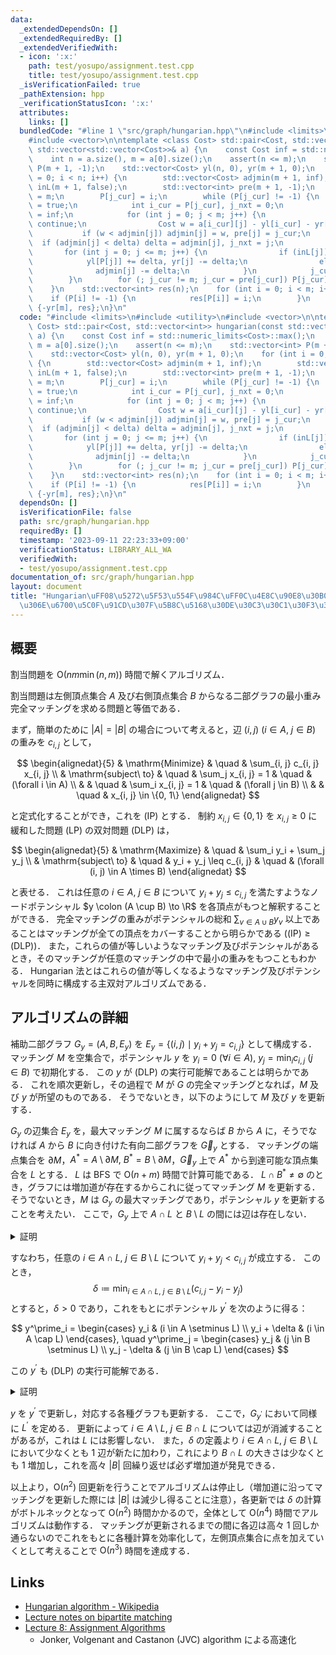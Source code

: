 ```yaml
---
data:
  _extendedDependsOn: []
  _extendedRequiredBy: []
  _extendedVerifiedWith:
  - icon: ':x:'
    path: test/yosupo/assignment.test.cpp
    title: test/yosupo/assignment.test.cpp
  _isVerificationFailed: true
  _pathExtension: hpp
  _verificationStatusIcon: ':x:'
  attributes:
    links: []
  bundledCode: "#line 1 \"src/graph/hungarian.hpp\"\n#include <limits>\n#include <utility>\n\
    #include <vector>\n\ntemplate <class Cost> std::pair<Cost, std::vector<int>> hungarian(const\
    \ std::vector<std::vector<Cost>>& a) {\n    const Cost inf = std::numeric_limits<Cost>::max();\n\
    \    int n = a.size(), m = a[0].size();\n    assert(n <= m);\n    std::vector<int>\
    \ P(m + 1, -1);\n    std::vector<Cost> yl(n, 0), yr(m + 1, 0);\n    for (int i\
    \ = 0; i < n; i++) {\n        std::vector<Cost> adjmin(m + 1, inf);\n        std::vector<bool>\
    \ inL(m + 1, false);\n        std::vector<int> pre(m + 1, -1);\n        int j_cur\
    \ = m;\n        P[j_cur] = i;\n        while (P[j_cur] != -1) {\n            inL[j_cur]\
    \ = true;\n            int i_cur = P[j_cur], j_nxt = 0;\n            Cost delta\
    \ = inf;\n            for (int j = 0; j < m; j++) {\n                if (inL[j])\
    \ continue;\n                Cost w = a[i_cur][j] - yl[i_cur] - yr[j];\n     \
    \           if (w < adjmin[j]) adjmin[j] = w, pre[j] = j_cur;\n              \
    \  if (adjmin[j] < delta) delta = adjmin[j], j_nxt = j;\n            }\n     \
    \       for (int j = 0; j <= m; j++) {\n                if (inL[j])\n        \
    \            yl[P[j]] += delta, yr[j] -= delta;\n                else\n      \
    \              adjmin[j] -= delta;\n            }\n            j_cur = j_nxt;\n\
    \        }\n        for (; j_cur != m; j_cur = pre[j_cur]) P[j_cur] = P[pre[j_cur]];\n\
    \    }\n    std::vector<int> res(n);\n    for (int i = 0; i < m; i++) {\n    \
    \    if (P[i] != -1) {\n            res[P[i]] = i;\n        }\n    }\n    return\
    \ {-yr[m], res};\n}\n"
  code: "#include <limits>\n#include <utility>\n#include <vector>\n\ntemplate <class\
    \ Cost> std::pair<Cost, std::vector<int>> hungarian(const std::vector<std::vector<Cost>>&\
    \ a) {\n    const Cost inf = std::numeric_limits<Cost>::max();\n    int n = a.size(),\
    \ m = a[0].size();\n    assert(n <= m);\n    std::vector<int> P(m + 1, -1);\n\
    \    std::vector<Cost> yl(n, 0), yr(m + 1, 0);\n    for (int i = 0; i < n; i++)\
    \ {\n        std::vector<Cost> adjmin(m + 1, inf);\n        std::vector<bool>\
    \ inL(m + 1, false);\n        std::vector<int> pre(m + 1, -1);\n        int j_cur\
    \ = m;\n        P[j_cur] = i;\n        while (P[j_cur] != -1) {\n            inL[j_cur]\
    \ = true;\n            int i_cur = P[j_cur], j_nxt = 0;\n            Cost delta\
    \ = inf;\n            for (int j = 0; j < m; j++) {\n                if (inL[j])\
    \ continue;\n                Cost w = a[i_cur][j] - yl[i_cur] - yr[j];\n     \
    \           if (w < adjmin[j]) adjmin[j] = w, pre[j] = j_cur;\n              \
    \  if (adjmin[j] < delta) delta = adjmin[j], j_nxt = j;\n            }\n     \
    \       for (int j = 0; j <= m; j++) {\n                if (inL[j])\n        \
    \            yl[P[j]] += delta, yr[j] -= delta;\n                else\n      \
    \              adjmin[j] -= delta;\n            }\n            j_cur = j_nxt;\n\
    \        }\n        for (; j_cur != m; j_cur = pre[j_cur]) P[j_cur] = P[pre[j_cur]];\n\
    \    }\n    std::vector<int> res(n);\n    for (int i = 0; i < m; i++) {\n    \
    \    if (P[i] != -1) {\n            res[P[i]] = i;\n        }\n    }\n    return\
    \ {-yr[m], res};\n}\n"
  dependsOn: []
  isVerificationFile: false
  path: src/graph/hungarian.hpp
  requiredBy: []
  timestamp: '2023-09-11 22:23:33+09:00'
  verificationStatus: LIBRARY_ALL_WA
  verifiedWith:
  - test/yosupo/assignment.test.cpp
documentation_of: src/graph/hungarian.hpp
layout: document
title: "Hungarian\uFF08\u5272\u5F53\u554F\u984C\uFF0C\u4E8C\u90E8\u30B0\u30E9\u30D5\
  \u306E\u6700\u5C0F\u91CD\u307F\u5B8C\u5168\u30DE\u30C3\u30C1\u30F3\u30B0\uFF09"
---
```


## 概要
割当問題を $\mathrm{O}(n m \min(n, m))$ 時間で解くアルゴリズム．

割当問題は左側頂点集合 $A$ 及び右側頂点集合 $B$ からなる二部グラフの最小重み完全マッチングを求める問題と等価である．

まず，簡単のために $|A| = |B|$ の場合について考えると，辺 $(i, j)\ (i \in A,\ j \in B)$ の重みを $c_{i, j}$ として，

$$
\begin{alignedat}{5}
    & \mathrm{Minimize}     & \quad & \sum_{i, j} c_{i, j} x_{i, j} \\
    & \mathrm{subject\ to}  & \quad & \sum_j x_{i, j} = 1 & \quad & (\forall i \in A) \\
    &                       & \quad & \sum_i x_{i, j} = 1 & \quad & (\forall j \in B) \\
    &                       & \quad & x_{i, j} \in \{0, 1\}
\end{alignedat}
$$

と定式化することができ，これを (IP) とする．
制約 $x_{i, j} \in \{0, 1\}$ を $x_{i, j} \geq 0$ に緩和した問題 (LP) の双対問題 (DLP) は，

$$
\begin{alignedat}{5}
    & \mathrm{Maximize}     & \quad & \sum_i y_i + \sum_j y_j \\
    & \mathrm{subject\ to}  & \quad & y_i + y_j \leq c_{i, j} & \quad & (\forall (i, j) \in A \times B)
\end{alignedat}
$$

と表せる．
これは任意の $i \in A,\ j \in B$ について $y_i + y_j \leq c_{i, j}$ を満たすようなノードポテンシャル $y \colon (A \cup B) \to \R$ を各頂点がもつと解釈することができる．
完全マッチングの重みがポテンシャルの総和 $\sum_{v \in A \cup B} y_v$ 以上であることはマッチングが全ての頂点をカバーすることから明らかである ($\mathrm{(IP)} \geq \mathrm{(DLP)}$)．
また，これらの値が等しいようなマッチング及びポテンシャルがあるとき，そのマッチングが任意のマッチングの中で最小の重みをもつこともわかる．
Hungarian 法とはこれらの値が等しくなるようなマッチング及びポテンシャルを同時に構成する主双対アルゴリズムである．

## アルゴリズムの詳細
補助二部グラフ $G_y = (A, B, E_y)$ を $E_y = \{(i, j) \mid y_i + y_j = c_{i, j}\}$ として構成する．
マッチング $M$ を空集合で，ポテンシャル $y$ を $y_i = 0\ (\forall i \in A),\ y_j =  \min_i c_{i, j}\ (j \in B)$  で初期化する．
この $y$ が (DLP) の実行可能解であることは明らかである．
これを順次更新し，その過程で $M$ が $G$ の完全マッチングとなれば，$M$ 及び $y$ が所望のものである．
そうでないとき，以下のようにして $M$ 及び $y$ を更新する．

$G_y$ の辺集合 $E_y$ を，最大マッチング $M$ に属するならば $B$ から $A$ に，そうでなければ $A$ から $B$ に向き付けた有向二部グラフを $\vec{G}_y$ とする．
マッチングの端点集合を $\partial M$，$A^\ast = A \setminus \partial M,\ B^\ast = B \setminus \partial M$，$\vec{G}_y$ 上で $A^\ast$ から到達可能な頂点集合を $L$ とする．
$L$ は BFS で $\mathrm{O}(n + m)$ 時間で計算可能である．
$L \cap B^\ast \neq \emptyset$ のとき，グラフには増加道が存在するからこれに従ってマッチング $M$ を更新する．
そうでないとき，$M$ は $G_y$ の最大マッチングであり，ポテンシャル $y$ を更新することを考えたい．
ここで，$G_y$ 上で $A \cap L$ と $B \setminus L$ の間には辺は存在しない．

<details>
<summary>証明</summary>
<div>

$e = (u, v) \in E_y\ (u \in A \cap L,\ v \in B \setminus L)$ が存在するとする．
$e \in M$ のとき，$u \in L$ かつ $u \notin A^\ast$ より $v \in L$ が成立する必要があるが，これは $v \notin L$ に矛盾する．
$e \in E_y \setminus M$ とすると，$u \in L$ より $L$ の定義から $v \in L$ で同様に矛盾が導ける．

$\blacksquare$

</div>
</details>

すなわち，任意の $i \in A \cap L,\ j \in B \setminus L$ について $y_i + y_j < c_{i, j}$ が成立する．
このとき，
$$
\delta \coloneqq \min_{i \in A \cap L,\ j \in B \setminus L} (c_{i, j} - y_i - y_j)
$$
とすると，$\delta > 0$ であり，これをもとにポテンシャル $y^\prime$ を次のように得る：

$$
y^\prime_i = \begin{cases}
    y_i             & (i \in A \setminus L) \\
    y_i + \delta    & (i \in A \cap L)
\end{cases}, \quad
y^\prime_j = \begin{cases}
    y_j             & (j \in B \setminus L) \\
    y_j - \delta    & (j \in B \cap L)
\end{cases}
$$

この $y^\prime$ も (DLP) の実行可能解である．


<details>
<summary>証明</summary>
<div>

$i \in A \cap L$ かつ $j \in B \setminus L$ のとき，

$$
\begin{aligned}
    y^\prime_i + y^\prime_j
    & = y_i + y_j + \delta \\
    & = y_i + y_j + \min_{i \in A \cap L,\ j \in B \setminus L} (c_{i, j} - y_i - y_j) \\
    & \leq y_i + y_j + (c_{i, j} - y_i - y_j) \\
    & = c_{i, j}.
\end{aligned}
$$

それ以外の場合は $\delta > 0$ より明らか．

$\blacksquare$

</div>
</details>

$y$ を $y^\prime$ で更新し，対応する各種グラフも更新する．
ここで，$G_{y^\prime}$ において同様に $L^\prime$ を定める．
更新によって $i \in A \setminus L,\ j \in B \cap L$ については辺が消滅することがあるが，これは $L$ には影響しない．
また，$\delta$ の定義より $i \in A \cap L,\ j \in B \setminus L$ において少なくとも 1 辺が新たに加わり，これにより $B \cap L$ の大きさは少なくとも $1$ 増加し，これを高々 $|B|$ 回繰り返せば必ず増加道が発見できる．

以上より，$\mathrm{O}(n^2)$ 回更新を行うことでアルゴリズムは停止し（増加道に沿ってマッチングを更新した際には $|B|$ は減少し得ることに注意），各更新では $\delta$ の計算がボトルネックとなって $\mathrm{O}(n^2)$ 時間かかるので，全体として $\mathrm{O}(n^4)$ 時間でアルゴリズムは動作する．
マッチングが更新されるまでの間に各辺は高々 1 回しか通らないのでこれをもとに各種計算を効率化して，左側頂点集合に点を加えていくとして考えることで $\mathrm{O}(n^3)$ 時間を達成する．

## Links
- [Hungarian algorithm - Wikipedia](https://en.wikipedia.org/wiki/Hungarian_algorithm)
- [Lecture notes on bipartite matching](https://math.mit.edu/~goemans/18453S17/matching-notes.pdf)
- [Lecture 8: Assignment Algorithms](https://cyberlab.engr.uconn.edu/wp-content/uploads/sites/2576/2018/09/Lecture_8.pdf)
  - Jonker, Volgenant and Castanon (JVC) algorithm による高速化